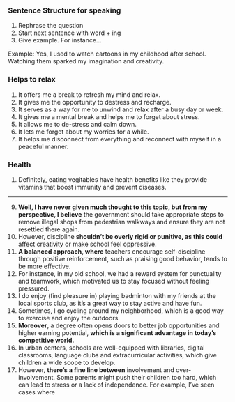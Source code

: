 ### Sentence Structure for speaking
1. Rephrase the question
2. Start next sentence with word + ing
3. Give example. For instance...

Example: Yes, I used to watch cartoons in my childhood after school. Watching them sparked my imagination and creativity.


### Helps to relax
1. It offers me a break to refresh my mind and relax.
2. It gives me the opportunity to destress and recharge.
3. It serves as a way for me to unwind and relax after a busy day or week.
4. It gives me a mental break and helps me to forget about stress.
5. It allows me to de-stress and calm down.
6. It lets me forget about my worries for a while.
7. It helps me disconnect from everything and reconnect with myself in a peaceful manner.

### Health
1. Definitely, eating vegitables have health benefits like they provide vitamins that boost immunity and prevent diseases.

--- 

9. **Well, I have never given much thought to this topic, but from my perspective, I believe** the government should take appropriate steps to remove illegal shops from pedestrian walkways and ensure they are not resettled there again.
10. However, discipline **shouldn’t be overly rigid or punitive, as this could** affect creativity or make school feel oppressive.
11. **A balanced approach, where** teachers encourage self-discipline through positive reinforcement, such as praising good behavior, tends to be more effective.
12. For instance, in my old school, we had a reward system for punctuality and teamwork, which motivated us to stay focused without feeling pressured.
13. I do enjoy (find pleasure in) playing badminton with my friends at the local sports club, as it’s a great way to stay active and have fun.
14. Sometimes, I go cycling around my neighborhood, which is a good way to exercise and enjoy the outdoors.
15. **Moreover**, a degree often opens doors to better job opportunities and higher earning potential, **which is a significant advantage in today’s competitive world.**
16. In urban centers, schools are well-equipped with libraries, digital classrooms, language clubs and extracurricular activities, which give children a wide scope to develop.
17. However, **there’s a fine line between** involvement and over-involvement. Some parents might push their children too hard, which can lead to stress or a lack of independence. For example, I’ve seen cases where
